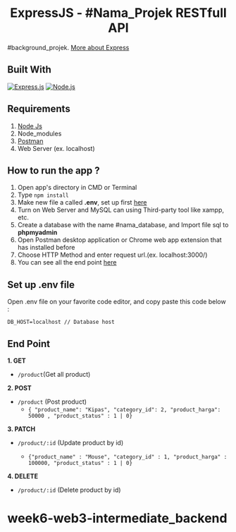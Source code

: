 <h1 align="center">ExpressJS - #Nama_Projek RESTfull API</h1>

#background_projek. [More about Express](https://en.wikipedia.org/wiki/Express.js)

## Built With

[![Express.js](https://img.shields.io/badge/Express.js-4.x-orange.svg?style=rounded-square)](https://expressjs.com/en/starter/installing.html)
[![Node.js](https://img.shields.io/badge/Node.js-v.12.13-green.svg?style=rounded-square)](https://nodejs.org/)

## Requirements

1. <a href="https://nodejs.org/en/download/">Node Js</a>
2. Node_modules
3. <a href="https://www.getpostman.com/">Postman</a>
4. Web Server (ex. localhost)

## How to run the app ?

1. Open app's directory in CMD or Terminal
2. Type `npm install`
3. Make new file a called **.env**, set up first [here](#set-up-env-file)
4. Turn on Web Server and MySQL can using Third-party tool like xampp, etc.
5. Create a database with the name #nama_database, and Import file sql to **phpmyadmin**
6. Open Postman desktop application or Chrome web app extension that has installed before
7. Choose HTTP Method and enter request url.(ex. localhost:3000/)
8. You can see all the end point [here](#end-point)

## Set up .env file

Open .env file on your favorite code editor, and copy paste this code below :

```
DB_HOST=localhost // Database host
```

## End Point

**1. GET**

- `/product`(Get all product)

**2. POST**

- `/product` (Post product)
  - `{ "product_name": "Kipas", "category_id": 2, "product_harga": 50000 , "product_status" : 1 | 0}`

**3. PATCH**

- `/product/:id` (Update product by id)

  - `{"product_name" : "Mouse", "category_id" : 1, "product_harga" : 100000, "product_status" : 1 | 0}`

**4. DELETE**

- `/product/:id` (Delete product by id)

# week6-web3-intermediate_backend
